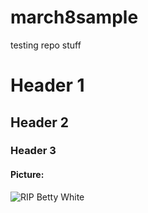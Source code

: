 # march8sample

testing repo stuff

# Header 1

## Header 2

### Header 3

#### Picture:

![RIP Betty White](https://i2.wp.com/comicsandmemes.com/wp-content/uploads/rest-in-peace-Betty-White-death-dec-31-2021-RIP.jpg?resize=840%2C472&ssl=1)